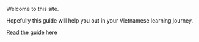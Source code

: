 Welcome to this site. 

Hopefully this guide will help you out in your Vietnamese learning journey.

 [Read the guide here](guide.md)